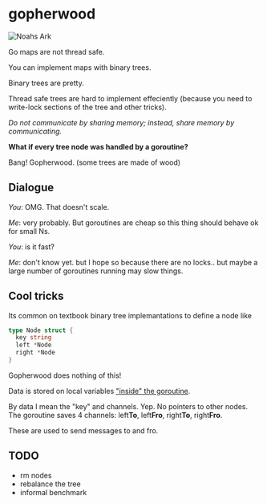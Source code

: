 # gopherwood

![Noahs Ark](https://upload.wikimedia.org/wikipedia/commons/2/23/Noahs_Ark.jpg)

Go maps are not thread safe. 

You can implement maps with binary trees.

Binary trees are pretty. 

Thread safe trees are hard to implement effeciently (because you need to write-lock sections of the tree and other tricks).

_Do not communicate by sharing memory; instead, share memory by communicating._

**What if every tree node was handled by a goroutine?**

Bang! Gopherwood. (some trees are made of wood)

## Dialogue

_You_: OMG. That doesn't scale.

_Me_: very probably. But goroutines are cheap so this thing should behave ok for small Ns.

_You_: is it fast? 

_Me_: don't know yet. but I hope so because there are no locks.. but maybe a large number of goroutines running may slow things.  



## Cool tricks

Its common on textbook binary tree implemantations to define a node like 

```go
type Node struct {
  key string
  left *Node
  right *Node
}
```

Gopherwood does nothing of this!

Data is stored on local variables ["inside" the goroutine](https://play.golang.org/p/uI5pyqPecK).  

By data I mean the "key" and channels. Yep. No pointers to other nodes. The goroutine saves 4 channels: left**To**, left**Fro**, right**To**, right**Fro**. 

These are used to send messages to and fro. 


## TODO 

 * rm nodes
 * rebalance the tree
 * informal benchmark 


